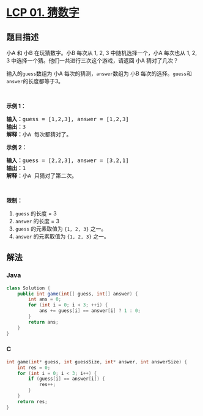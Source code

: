 # [LCP 01. 猜数字](https://leetcode.cn/problems/guess-numbers)

## 题目描述



<p>小A 和 小B 在玩猜数字。小B 每次从 1, 2, 3 中随机选择一个，小A 每次也从 1, 2, 3 中选择一个猜。他们一共进行三次这个游戏，请返回 小A 猜对了几次？</p>

<p>输入的<code>guess</code>数组为 小A 每次的猜测，<code>answer</code>数组为 小B 每次的选择。<code>guess</code>和<code>answer</code>的长度都等于3。</p>

<p> </p>

<p><strong>示例 1：</strong></p>

<pre>
<strong>输入：</strong>guess = [1,2,3], answer = [1,2,3]
<strong>输出：</strong>3
<strong>解释：</strong>小A 每次都猜对了。</pre>

<p><strong>示例 2：</strong></p>

<pre>
<strong>输入：</strong>guess = [2,2,3], answer = [3,2,1]
<strong>输出：</strong>1
<strong>解释：</strong>小A 只猜对了第二次。</pre>

<p> </p>

<p><strong>限制：</strong></p>

<ol>
	<li><code>guess</code> 的长度 = 3</li>
	<li><code>answer</code> 的长度 = 3</li>
	<li><code>guess</code> 的元素取值为 <code>{1, 2, 3}</code> 之一。</li>
	<li><code>answer</code> 的元素取值为 <code>{1, 2, 3}</code> 之一。</li>
</ol>

## 解法

### **Java**

```java
class Solution {
    public int game(int[] guess, int[] answer) {
        int ans = 0;
        for (int i = 0; i < 3; ++i) {
            ans += guess[i] == answer[i] ? 1 : 0;
        }
        return ans;
    }
}
```

### **C**

```c
int game(int* guess, int guessSize, int* answer, int answerSize) {
    int res = 0;
    for (int i = 0; i < 3; i++) {
        if (guess[i] == answer[i]) {
            res++;
        }
    }
    return res;
}
```
